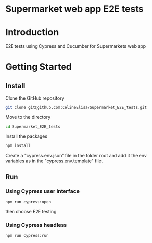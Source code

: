 # Supermarket web app E2E tests

# Introduction 
E2E tests using Cypress and Cucumber for Supermarkets web app

# Getting Started

## Install

Clone the GitHub repository
```sh
git clone git@github.com:CelineElisa/Supermarket_E2E_tests.git
```

Move to the directory
```sh
cd Supermarket_E2E_tests
```

Install the packages
```sh
npm install
```
Create a "cypress.env.json" file in the folder root and add it the env variables as in the "cypress.env.template" file.

## Run

### Using Cypress user interface

```sh
npm run cypress:open
```
then choose E2E testing

### Using Cypress headless

```sh
npm run cypress:run
```
